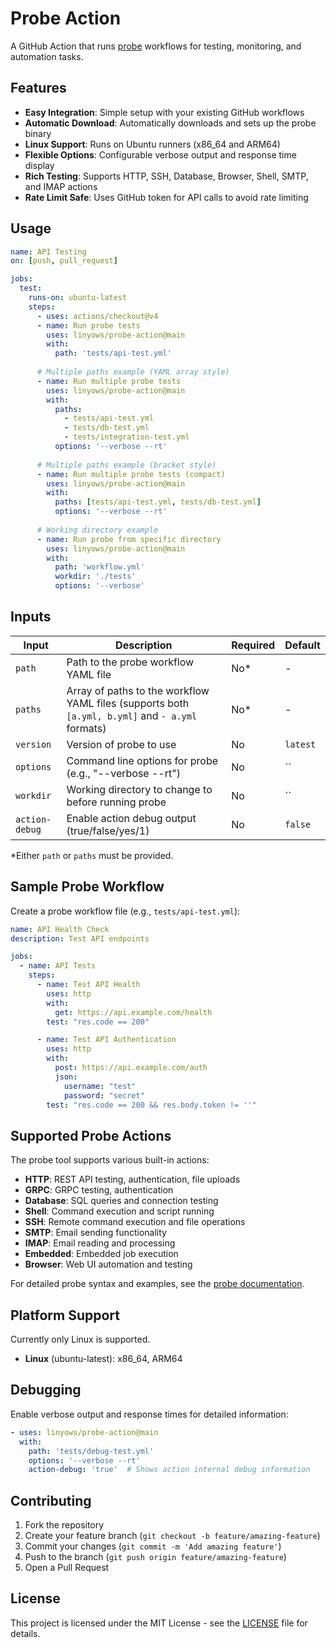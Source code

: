 Probe Action
==

A GitHub Action that runs [probe](https://github.com/linyows/probe) workflows for testing, monitoring, and automation tasks.

Features
--

- **Easy Integration**: Simple setup with your existing GitHub workflows
- **Automatic Download**: Automatically downloads and sets up the probe binary
- **Linux Support**: Runs on Ubuntu runners (x86_64 and ARM64)
- **Flexible Options**: Configurable verbose output and response time display
- **Rich Testing**: Supports HTTP, SSH, Database, Browser, Shell, SMTP, and IMAP actions
- **Rate Limit Safe**: Uses GitHub token for API calls to avoid rate limiting

Usage
--


```yaml
name: API Testing
on: [push, pull_request]

jobs:
  test:
    runs-on: ubuntu-latest
    steps:
      - uses: actions/checkout@v4
      - name: Run probe tests
        uses: linyows/probe-action@main
        with:
          path: 'tests/api-test.yml'
          
      # Multiple paths example (YAML array style)
      - name: Run multiple probe tests
        uses: linyows/probe-action@main
        with:
          paths:
            - tests/api-test.yml
            - tests/db-test.yml
            - tests/integration-test.yml
          options: '--verbose --rt'
          
      # Multiple paths example (bracket style)
      - name: Run multiple probe tests (compact)
        uses: linyows/probe-action@main
        with:
          paths: [tests/api-test.yml, tests/db-test.yml]
          options: '--verbose --rt'
          
      # Working directory example
      - name: Run probe from specific directory
        uses: linyows/probe-action@main
        with:
          path: 'workflow.yml'
          workdir: './tests'
          options: '--verbose'
```

Inputs
--

| Input | Description | Required | Default |
|-------|-------------|----------|---------|
| `path` | Path to the probe workflow YAML file | No* | - |
| `paths` | Array of paths to the workflow YAML files (supports both `[a.yml, b.yml]` and `- a.yml` formats) | No* | - |
| `version` | Version of probe to use | No | `latest` |
| `options` | Command line options for probe (e.g., "--verbose --rt") | No | `` |
| `workdir` | Working directory to change to before running probe | No | `` |
| `action-debug` | Enable action debug output (true/false/yes/1) | No | `false` |

*Either `path` or `paths` must be provided.

Sample Probe Workflow
--

Create a probe workflow file (e.g., `tests/api-test.yml`):

```yaml
name: API Health Check
description: Test API endpoints

jobs:
  - name: API Tests
    steps:
      - name: Test API Health
        uses: http
        with:
          get: https://api.example.com/health
        test: "res.code == 200"

      - name: Test API Authentication
        uses: http
        with:
          post: https://api.example.com/auth
          json:
            username: "test"
            password: "secret"
        test: "res.code == 200 && res.body.token != ''"
```

Supported Probe Actions
--

The probe tool supports various built-in actions:

- **HTTP**: REST API testing, authentication, file uploads
- **GRPC**: GRPC testing, authentication
- **Database**: SQL queries and connection testing
- **Shell**: Command execution and script running
- **SSH**: Remote command execution and file operations
- **SMTP**: Email sending functionality
- **IMAP**: Email reading and processing
- **Embedded**: Embedded job execution
- **Browser**: Web UI automation and testing

For detailed probe syntax and examples, see the [probe documentation](https://github.com/linyows/probe).

Platform Support
--

Currently only Linux is supported.

- **Linux** (ubuntu-latest): x86_64, ARM64

Debugging
--

Enable verbose output and response times for detailed information:

```yaml
- uses: linyows/probe-action@main
  with:
    path: 'tests/debug-test.yml'
    options: '--verbose --rt'
    action-debug: 'true'  # Shows action internal debug information
```

Contributing
--

1. Fork the repository
2. Create your feature branch (`git checkout -b feature/amazing-feature`)
3. Commit your changes (`git commit -m 'Add amazing feature'`)
4. Push to the branch (`git push origin feature/amazing-feature`)
5. Open a Pull Request

License
--

This project is licensed under the MIT License - see the [LICENSE](LICENSE) file for details.
